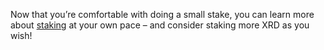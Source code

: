 Now that you’re comfortable with doing a small stake, you can learn more about [staking](?glossaryAnchor=networkstaking) at your own pace – and consider staking more XRD as you wish!
